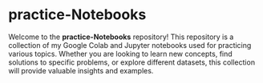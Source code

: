 # practice-Notebooks

Welcome to the **practice-Notebooks** repository! This repository is a collection of my Google Colab and Jupyter notebooks used for practicing various topics. Whether you are looking to learn new concepts, find solutions to specific problems, or explore different datasets, this collection will provide valuable insights and examples.
